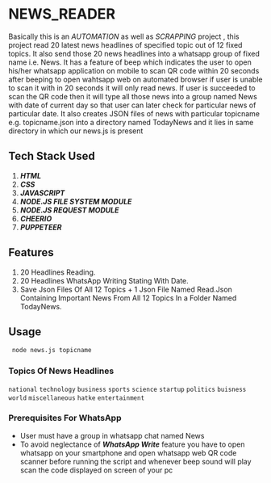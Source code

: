 # **NEWS_READER**
Basically this is an _AUTOMATION_ as well as _SCRAPPING_ project , this project read 20 latest news headlines of specified topic out of 12 fixed topics. It also send those 20 news headlines into a whatsapp group of fixed name i.e. News. It has a feature of beep which indicates the user to open his/her whatsapp application on mobile to scan QR code within 20 seconds after beeping to open wahtsapp web on automated browser if user is unable to scan it with in 20 seconds it will only read news.
If user is succeeded to scan the QR code then it will type all those news into a group named News with date of current day so that user can later check for particular news of particular date.
It also creates JSON files of news with particular topicname e.g.  topicname.json into a directory named TodayNews and it lies in same directory in which our news.js is present 

## **Tech Stack Used**
1. **_HTML_**
2. **_CSS_**
3. **_JAVASCRIPT_**
4. **_NODE.JS FILE SYSTEM MODULE_**
5. **_NODE.JS REQUEST MODULE_**
6. **_CHEERIO_**
7. **_PUPPETEER_**

## **Features**

1. 20 Headlines Reading.
1. 20 Headlines WhatsApp Writing Stating With Date.
1. Save Json Files Of All 12 Topics  + 1 Json File Named Read.Json Containing Important News From All 12 Topics In a Folder Named TodayNews.
## Usage

```bash
 node news.js topicname
 ```

 ### Topics Of News Headlines
 `national`   `technology` `business`  `sports` `science`  `startup` `politics` `buisness` `world` `miscellaneous` `hatke` `entertainment`


 ### **Prerequisites For WhatsApp**

 * User must have a group in whatsapp chat named News
 * To avoid neglectance of  **_WhatsApp Write_** feature you have to open whatsapp on your smartphone and open whatsapp web QR code scanner before running the script  and  whenever beep sound will play scan the code displayed on screen of your pc 